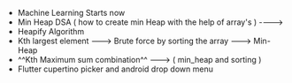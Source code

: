 - Machine Learning Starts now
- Min Heap DSA  ( how to create min Heap with the help of array's ) ---->
- Heapify Algorithm
- Kth largest element ---> Brute force by sorting the array ---> Min-Heap
- ^^Kth Maximum sum combination^^ ---> ( min_heap and sorting )
- Flutter cupertino picker and android drop down menu